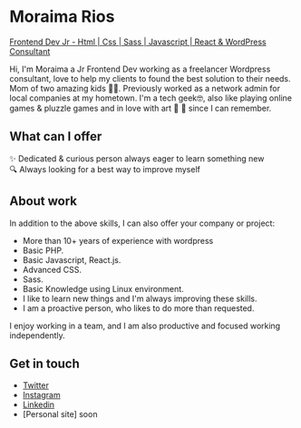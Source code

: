 # Moraima Rios
[Frontend Dev Jr - Html | Css | Sass | Javascript | React & WordPress Consultant](https://github.com/mripz)

Hi, I'm Moraima a Jr Frontend Dev working as a freelancer Wordpress consultant, love to help my clients to found the best solution to their needs. Mom of two amazing kids 👦‍👦. Previously worked as a network admin for local companies at my hometown. I'm a tech geek🤓, also like playing online games & pluzzle games and in love with art 🥰 🎨 since I can remember.

## What can I offer
✨  Dedicated & curious person always eager to learn something new  
🔍  Always looking for a best way to improve myself   

## About work
In addition to the above skills, I can also offer your company or project:

- More than 10+ years of experience with wordpress
- Basic PHP.
- Basic Javascript, React.js.
- Advanced CSS.
- Sass.
- Basic Knowledge using Linux environment.
- I like to learn new things and I'm always improving these skills.
- I am a proactive person, who likes to do more than requested.

I enjoy working in a team, and I am also productive and focused working independently.

## Get in touch
* [Twitter](https://twitter.com/moraimarp)
* [Instagram](https://www.instagram.com/moraimarp/)
* [Linkedin](https://www.linkedin.com/in/moraimarp/)
* [Personal site] soon
